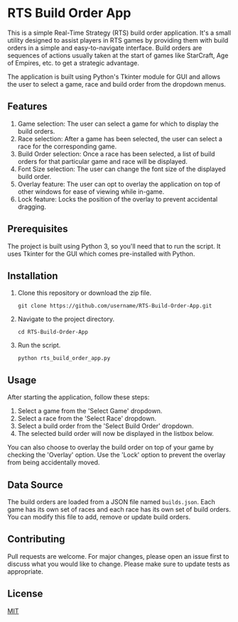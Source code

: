 # RTS Build Order App

This is a simple Real-Time Strategy (RTS) build order application. It's a small utility designed to assist players in RTS games by providing them with build orders in a simple and easy-to-navigate interface. Build orders are sequences of actions usually taken at the start of games like StarCraft, Age of Empires, etc. to get a strategic advantage.

The application is built using Python's Tkinter module for GUI and allows the user to select a game, race and build order from the dropdown menus.

## Features

1. Game selection: The user can select a game for which to display the build orders.
2. Race selection: After a game has been selected, the user can select a race for the corresponding game.
3. Build Order selection: Once a race has been selected, a list of build orders for that particular game and race will be displayed.
4. Font Size selection: The user can change the font size of the displayed build order.
5. Overlay feature: The user can opt to overlay the application on top of other windows for ease of viewing while in-game.
6. Lock feature: Locks the position of the overlay to prevent accidental dragging.

## Prerequisites

The project is built using Python 3, so you'll need that to run the script. It uses Tkinter for the GUI which comes pre-installed with Python.

## Installation

1. Clone this repository or download the zip file.
    ```
    git clone https://github.com/username/RTS-Build-Order-App.git
    ```

2. Navigate to the project directory.
    ```
    cd RTS-Build-Order-App
    ```

3. Run the script.
    ```
    python rts_build_order_app.py
    ```

## Usage

After starting the application, follow these steps:

1. Select a game from the 'Select Game' dropdown.
2. Select a race from the 'Select Race' dropdown.
3. Select a build order from the 'Select Build Order' dropdown.
4. The selected build order will now be displayed in the listbox below.

You can also choose to overlay the build order on top of your game by checking the 'Overlay' option. Use the 'Lock' option to prevent the overlay from being accidentally moved.

## Data Source

The build orders are loaded from a JSON file named `builds.json`. Each game has its own set of races and each race has its own set of build orders. You can modify this file to add, remove or update build orders.

## Contributing

Pull requests are welcome. For major changes, please open an issue first to discuss what you would like to change. Please make sure to update tests as appropriate.

## License

[MIT](https://choosealicense.com/licenses/mit/)
